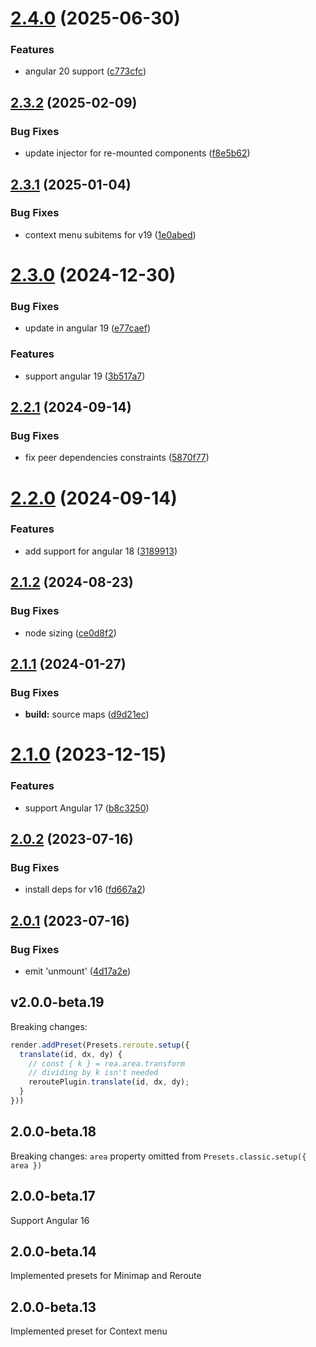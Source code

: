 # [2.4.0](https://github.com/retejs/angular-plugin/compare/v2.3.2...v2.4.0) (2025-06-30)


### Features

* angular 20 support ([c773cfc](https://github.com/retejs/angular-plugin/commit/c773cfc9a1bc9bc9619352430370067351f6ba0e))

## [2.3.2](https://github.com/retejs/angular-plugin/compare/v2.3.1...v2.3.2) (2025-02-09)


### Bug Fixes

* update injector for re-mounted components ([f8e5b62](https://github.com/retejs/angular-plugin/commit/f8e5b626b9116d45785c176ffd2f9506a1107155))

## [2.3.1](https://github.com/retejs/angular-plugin/compare/v2.3.0...v2.3.1) (2025-01-04)


### Bug Fixes

* context menu subitems for v19 ([1e0abed](https://github.com/retejs/angular-plugin/commit/1e0abedbd0e7d30e9e16ca133f6195b824708021))

# [2.3.0](https://github.com/retejs/angular-plugin/compare/v2.2.1...v2.3.0) (2024-12-30)


### Bug Fixes

* update in angular 19 ([e77caef](https://github.com/retejs/angular-plugin/commit/e77caef983586bf1fe808337421a43f2ff9a72b3))


### Features

* support angular 19 ([3b517a7](https://github.com/retejs/angular-plugin/commit/3b517a7a729334d2cfd264018cc9739619f50911))

## [2.2.1](https://github.com/retejs/angular-plugin/compare/v2.2.0...v2.2.1) (2024-09-14)


### Bug Fixes

* fix peer dependencies constraints ([5870f77](https://github.com/retejs/angular-plugin/commit/5870f773b4029d211f99af1490af12196e3b0ccb))

# [2.2.0](https://github.com/retejs/angular-plugin/compare/v2.1.2...v2.2.0) (2024-09-14)


### Features

* add support for angular 18 ([3189913](https://github.com/retejs/angular-plugin/commit/31899136770001f8ebde4fe51d7ac2437dfb630d))

## [2.1.2](https://github.com/retejs/angular-plugin/compare/v2.1.1...v2.1.2) (2024-08-23)


### Bug Fixes

* node sizing ([ce0d8f2](https://github.com/retejs/angular-plugin/commit/ce0d8f27a9c88662d501b3f9e1916dd2ae54da5e))

## [2.1.1](https://github.com/retejs/angular-plugin/compare/v2.1.0...v2.1.1) (2024-01-27)


### Bug Fixes

* **build:** source maps ([d9d21ec](https://github.com/retejs/angular-plugin/commit/d9d21ec6b6b53f1a4b25fc8f71a87511fb4cefc3))

# [2.1.0](https://github.com/retejs/angular-plugin/compare/v2.0.2...v2.1.0) (2023-12-15)


### Features

* support Angular 17 ([b8c3250](https://github.com/retejs/angular-plugin/commit/b8c32500b4df952fd22907d0f3e31dd1edaef2c9))

## [2.0.2](https://github.com/retejs/angular-plugin/compare/v2.0.1...v2.0.2) (2023-07-16)


### Bug Fixes

* install deps for v16 ([fd667a2](https://github.com/retejs/angular-plugin/commit/fd667a2c3e37fa45bc9df41febf66bd39a84552c))

## [2.0.1](https://github.com/retejs/angular-plugin/compare/v2.0.0...v2.0.1) (2023-07-16)


### Bug Fixes

* emit 'unmount' ([4d17a2e](https://github.com/retejs/angular-plugin/commit/4d17a2e6d05567ff83c48881ba3edcf5dfe87801))

## v2.0.0-beta.19

Breaking changes:

```ts
render.addPreset(Presets.reroute.setup({
  translate(id, dx, dy) {
    // const { k } = rea.area.transform
    // dividing by k isn't needed
    reroutePlugin.translate(id, dx, dy);
  }
}))
```

## 2.0.0-beta.18

Breaking changes: `area` property omitted from `Presets.classic.setup({ area })`

## 2.0.0-beta.17

Support Angular 16

## 2.0.0-beta.14

Implemented presets for Minimap and Reroute

## 2.0.0-beta.13

Implemented preset for Context menu
